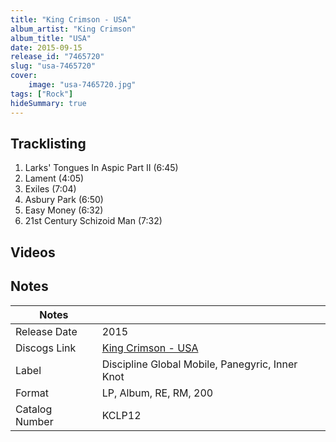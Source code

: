 ```yaml
---
title: "King Crimson - USA"
album_artist: "King Crimson"
album_title: "USA"
date: 2015-09-15
release_id: "7465720"
slug: "usa-7465720"
cover:
    image: "usa-7465720.jpg"
tags: ["Rock"]
hideSummary: true
---
```


## Tracklisting
1. Larks' Tongues In Aspic Part II (6:45)
2. Lament (4:05)
3. Exiles (7:04)
4. Asbury Park (6:50)
5. Easy Money (6:32)
6. 21st Century Schizoid Man (7:32)

## Videos


## Notes

| Notes          |             |
| ---------------| ----------- |
| Release Date   | 2015 |
| Discogs Link   | [King Crimson - USA](https://www.discogs.com/release/7465720) |
| Label          | Discipline Global Mobile, Panegyric, Inner Knot |
| Format         | LP, Album, RE, RM, 200 |
| Catalog Number | KCLP12 |

